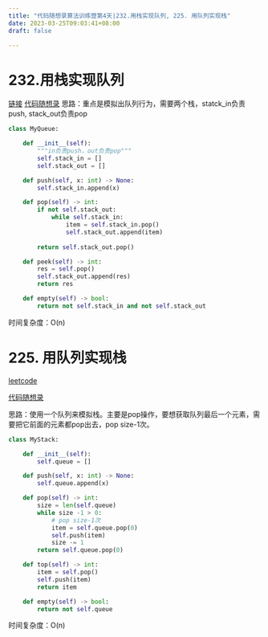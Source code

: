 ```yaml
---
title: "代码随想录算法训练营第4天|232.用栈实现队列, 225. 用队列实现栈"
date: 2023-03-25T09:03:41+08:00
draft: false

---
```


# 232.用栈实现队列

[链接](https://leetcode.cn/problems/implement-queue-using-stacks/description/) [代码随想录](https://programmercarl.com/0232.%E7%94%A8%E6%A0%88%E5%AE%9E%E7%8E%B0%E9%98%9F%E5%88%97.html#%E5%85%B6%E4%BB%96%E8%AF%AD%E8%A8%80%E7%89%88%E6%9C%AC)
思路：重点是模拟出队列行为，需要两个栈，statck_in负责push, stack_out负责pop

```python
class MyQueue:

    def __init__(self):
        """in负责push，out负责pop"""
        self.stack_in = []
        self.stack_out = []

    def push(self, x: int) -> None:
        self.stack_in.append(x)

    def pop(self) -> int:
        if not self.stack_out:
            while self.stack_in:
                item = self.stack_in.pop()
                self.stack_out.append(item)
             
        return self.stack_out.pop()

    def peek(self) -> int:
        res = self.pop()
        self.stack_out.append(res)
        return res

    def empty(self) -> bool:
        return not self.stack_in and not self.stack_out
```

时间复杂度：O(n)



# 225. 用队列实现栈

[leetcode](https://leetcode.cn/problems/implement-stack-using-queues/description/)

[代码随想录](https://programmercarl.com/0225.%E7%94%A8%E9%98%9F%E5%88%97%E5%AE%9E%E7%8E%B0%E6%A0%88.html)

思路：使用一个队列来模拟栈。主要是pop操作，要想获取队列最后一个元素，需要把它前面的元素都pop出去，pop size-1次。

```python
class MyStack:

    def __init__(self):
        self.queue = []

    def push(self, x: int) -> None:
        self.queue.append(x)

    def pop(self) -> int:
        size = len(self.queue)
        while size -1 > 0:
            # pop size-1次
            item = self.queue.pop(0)
            self.push(item)
            size -= 1
        return self.queue.pop(0) 

    def top(self) -> int:
        item = self.pop()
        self.push(item)
        return item

    def empty(self) -> bool:
        return not self.queue

```

时间复杂度：O(n)
